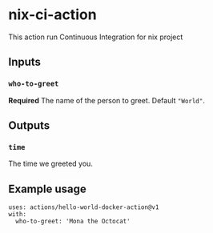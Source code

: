 # nix-ci-action

This action run Continuous Integration for nix project

## Inputs

### `who-to-greet`

**Required** The name of the person to greet. Default `"World"`.

## Outputs

### `time`

The time we greeted you.

## Example usage

```
uses: actions/hello-world-docker-action@v1
with:
  who-to-greet: 'Mona the Octocat'
```